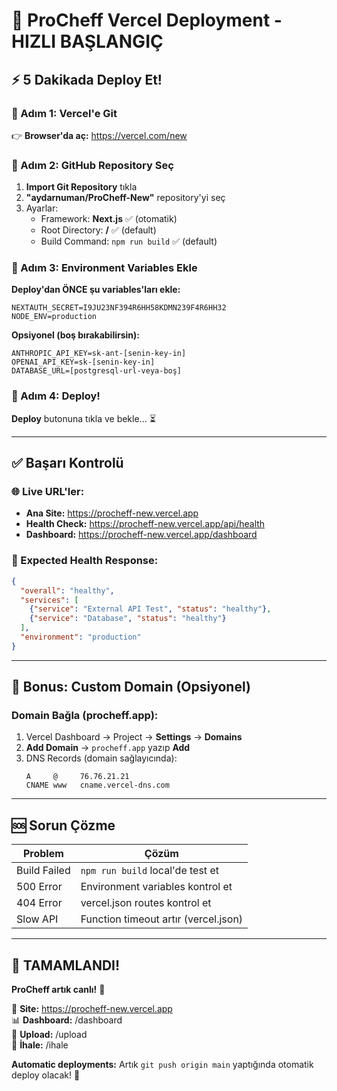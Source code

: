 # 🚀 ProCheff Vercel Deployment - HIZLI BAŞLANGIÇ

## ⚡ 5 Dakikada Deploy Et!

### 🎯 Adım 1: Vercel'e Git
👉 **Browser'da aç:** https://vercel.com/new

### 🎯 Adım 2: GitHub Repository Seç
1. **Import Git Repository** tıkla
2. **"aydarnuman/ProCheff-New"** repository'yi seç
3. Ayarlar:
   - Framework: **Next.js** ✅ (otomatik)
   - Root Directory: **/** ✅ (default)
   - Build Command: `npm run build` ✅ (default)

### 🎯 Adım 3: Environment Variables Ekle
**Deploy'dan ÖNCE şu variables'ları ekle:**

```
NEXTAUTH_SECRET=I9JU23NF394R6HH58KDMN239F4R6HH32
NODE_ENV=production
```

**Opsiyonel (boş bırakabilirsin):**
```
ANTHROPIC_API_KEY=sk-ant-[senin-key-in]
OPENAI_API_KEY=sk-[senin-key-in]
DATABASE_URL=[postgresql-url-veya-boş]
```

### 🎯 Adım 4: Deploy!
**Deploy** butonuna tıkla ve bekle... ⏳

---

## ✅ Başarı Kontrolü

### 🌐 Live URL'ler:
- **Ana Site:** https://procheff-new.vercel.app
- **Health Check:** https://procheff-new.vercel.app/api/health
- **Dashboard:** https://procheff-new.vercel.app/dashboard

### 🏥 Expected Health Response:
```json
{
  "overall": "healthy",
  "services": [
    {"service": "External API Test", "status": "healthy"},
    {"service": "Database", "status": "healthy"}
  ],
  "environment": "production"
}
```

---

## 🎨 Bonus: Custom Domain (Opsiyonel)

### Domain Bağla (procheff.app):
1. Vercel Dashboard → Project → **Settings** → **Domains**
2. **Add Domain** → `procheff.app` yazıp **Add**
3. DNS Records (domain sağlayıcında):
   ```
   A     @     76.76.21.21
   CNAME www   cname.vercel-dns.com
   ```

---

## 🆘 Sorun Çözme

| Problem | Çözüm |
|---------|--------|
| Build Failed | `npm run build` local'de test et |
| 500 Error | Environment variables kontrol et |
| 404 Error | vercel.json routes kontrol et |
| Slow API | Function timeout artır (vercel.json) |

---

## 🎉 TAMAMLANDI!

**ProCheff artık canlı!** 🌟

🔗 **Site:** https://procheff-new.vercel.app  
📊 **Dashboard:** /dashboard  
📁 **Upload:** /upload  
💼 **İhale:** /ihale  

**Automatic deployments:** Artık `git push origin main` yaptığında otomatik deploy olacak! 🚀